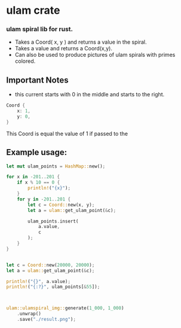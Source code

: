 # ulam crate
### ulam spiral lib for rust.

- Takes a Coord( x, y ) and returns a value in the spiral.
- Takes a value and returns a Coord(x,y).
- Can also be used to produce pictures of ulam spirals with primes colored.
## Important Notes
- this current starts with 0 in the middle and starts to the right.
```rust
Coord {
    x: 1,
    y: 0,
}
```
This Coord is equal the value of 1 if passed to the 

## Example usage:
```rs
let mut ulam_points = HashMap::new();

for x in -201..201 {
    if x % 10 == 0 {
        println!("{x}");
    }
    for y in -201..201 {
        let c = Coord::new(x, y);
        let a = ulam::get_ulam_point(&c);

        ulam_points.insert(
            a.value,
            c
        );
    }
}


let c = Coord::new(20000, 20000);
let a = ulam::get_ulam_point(&c);

println!("{}", a.value);
println!("{:?}", ulam_points[&55]);



ulam::ulamspiral_img::generate(1_000, 1_000)
    .unwrap()
    .save("./result.png");
```